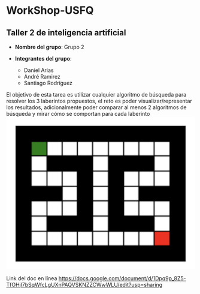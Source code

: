 # WorkShop-USFQ
## Taller 2 de inteligencia artificial

- **Nombre del grupo**: Grupo 2

- **Integrantes del grupo**:
  * Daniel Arias
  * André Ramirez
  * Santiago Rodríguez


El objetivo de esta tarea es utilizar cualquier algoritmo de búsqueda para resolver los 3 laberintos propuestos, 
el reto es poder visualizar/representar los resultados, adicionalmente poder comparar al menos 2 algoritmos de búsqueda 
y mirar cómo se comportan para cada laberinto
![Maze1](/Taller2/images/maze1.jpg) 

Link del doc en línea
https://docs.google.com/document/d/1Dpq9p_8Z5-TfOHjl7bSqWfcLgUXnPAQVSKNZZCWwWLU/edit?usp=sharing


